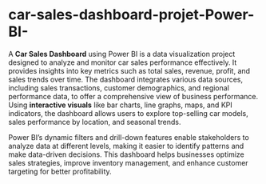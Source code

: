 # car-sales-dashboard-projet-Power-BI-
  A **Car Sales Dashboard** using Power BI is a data visualization project designed to analyze and monitor car sales performance effectively. It provides insights into key metrics such as total sales, revenue, profit, and sales trends over time. The dashboard integrates various data sources, including sales transactions, customer demographics, and regional performance data, to offer a comprehensive view of business performance. Using **interactive visuals** like bar charts, line graphs, maps, and KPI indicators, the dashboard allows users to explore top-selling car models, sales performance by location, and seasonal trends.
  
  Power BI’s dynamic filters and drill-down features enable stakeholders to analyze data at different levels, making it easier to identify patterns and make data-driven decisions. This dashboard helps businesses optimize sales strategies, improve inventory management, and enhance customer targeting for better profitability.
